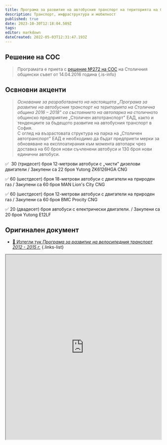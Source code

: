 ```yaml
---
title: Програма за развитие на автобусния транспорт на територията на Столична община 2016 - 2018
description: Транспорт, инфраструктура и мобилност
published: true
date: 2023-10-30T12:18:04.509Z
tags: 
editor: markdown
dateCreated: 2022-05-03T12:31:47.193Z
---
```


## Решение на СОС
> Програмата е приета с [решение №272 на СОС](http://trinmo.org/bg/politics/sofia-council-decisions#%D1%80%D0%B5%D1%88%D0%B5%D0%BD%D0%B8%D0%B5-no272-%D0%BD%D0%B0-%D1%81%D0%BE%D1%81-%D0%BE%D1%82-14042016) на Столичния общински съвет от 14.04.2016 година
{.is-info}

## Освновни акценти
> *Основание за разработването на настоящата „Програма за развитие на автобусния транспорт на територията на Столична община 2016 – 2018" са състоянието на автопарка на с*толичното общинско предприятие „Столичен автотранспорт" ЕАД, както и тенденциите за бъдещото развитие на автобусния транспорт в София.  
> С оглед на възрастовата структура на парка на „Столичен автотранспорт" ЕАД е необходимо да бъдат предприети мерки за обновяване на експлоатирания към момента автопарк чрез доставка на 60 броя нови съчленени автобуси и 130 броя нови единични автобуси.


✅  30 (тридесет) броя 12-метрови автобуси с „чисти" дизелови двигатели / Закупени са 22 броя Yutong ZK6126HGA CNG

✅ 60 (шестдесет) броя 18-метрови автобуси с двигатели на природен газ / Закупени са 60 броя MAN Lion's City CNG

✅ 60 (шестдесет) броя 12-метрови автобуси с двигатели на природен газ / Закупени са 60 броя BMC Procity CNG

✅ 20 (двадесет) броя автобуси с електрически двигатели. / Закупени са 20 броя Yutong E12LF



## Оригинален документ
- [:memo: Изтегли тук *Програма за развитие на велосипедния транспорт 2012 - 2015 г.*](https://drive.google.com/file/d/1n5KAKrO2EP-rDhFxUvgw1kP_P1OfsNoH/view?usp=share_link)
{.links-list}
<iframe src="https://drive.google.com/file/d/1n5KAKrO2EP-rDhFxUvgw1kP_P1OfsNoH/preview" width="100%" height="600"></iframe>




